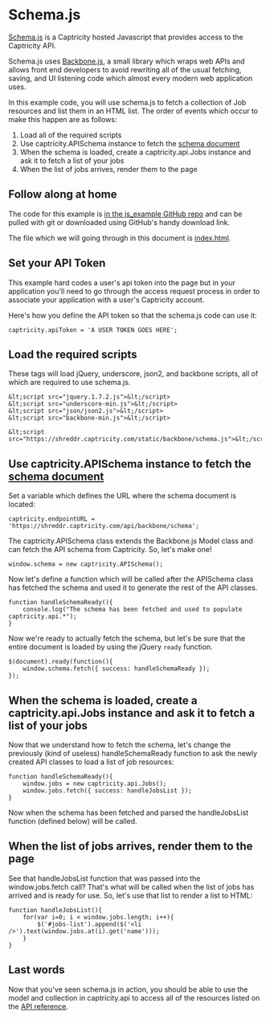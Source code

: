 # Schema.js

[Schema.js](https://shreddr.captricity.com/static/backbone/schema.js) is a Captricity hosted Javascript that provides access to the Captricity API.

Schema.js uses [Backbone.js](http://backbonejs.org/), a small library which wraps web APIs and allows front end developers to avoid rewriting all of the usual fetching, saving, and UI listening code which almost every modern web application uses.

In this example code, you will use schema.js to fetch a collection of Job resources and list them in an HTML list.  The order of events which occur to make this happen are as follows:

1. Load all of the required scripts
1. Use captricity.APISchema instance to fetch the [schema document](https://shreddr.captricity.com/api/backbone/schema)
1. When the schema is loaded, create a captricity.api.Jobs instance and ask it to fetch a list of your jobs
1. When the list of jobs arrives, render them to the page

## Follow along at home

The code for this example is [in the js_example GitHub repo](https://github.com/Captricity/js_example) and can be pulled with git or downloaded using GitHub's handy download link.

The file which we will going through in this document is [index.html](https://github.com/Captricity/js_example/blob/master/index.html).

## Set your API Token

This example hard codes a user's api token into the page but in your application you'll need to go through the access request process in order to associate your application with a user's Captricity account.

Here's how you define the API token so that the schema.js code can use it:

	captricity.apiToken = 'A USER TOKEN GOES HERE';

## Load the required scripts

These tags will load jQuery, underscore, json2, and backbone scripts, all of which are required to use schema.js.

    &lt;script src="jquery.1.7.2.js">&lt;/script>
    &lt;script src="underscore-min.js">&lt;/script>
    &lt;script src="json/json2.js">&lt;/script>
    &lt;script src="backbone-min.js">&lt;/script>

    &lt;script src="https://shreddr.captricity.com/static/backbone/schema.js">&lt;/script>

## Use captricity.APISchema instance to fetch the [schema document](https://shreddr.captricity.com/api/backbone/schema)

Set a variable which defines the URL where the schema document is located:

	captricity.endpointURL = 'https://shreddr.captricity.com/api/backbone/schema';

The captricity.APISchema class extends the Backbone.js Model class and can fetch the API schema from Captricity.  So, let's make one!

    window.schema = new captricity.APISchema();

Now let's define a function which will be called after the APISchema class has fetched the schema and used it to generate the rest of the API classes.

    function handleSchemaReady(){
        console.log("The schema has been fetched and used to populate captricity.api.*");
    }

Now we're ready to actually fetch the schema, but let's be sure that the entire document is loaded by using the jQuery `ready` function.

    $(document).ready(function(){
        window.schema.fetch({ success: handleSchemaReady });
    });

## When the schema is loaded, create a captricity.api.Jobs instance and ask it to fetch a list of your jobs

Now that we understand how to fetch the schema, let's change the previously (kind of useless) handleSchemaReady function to ask the newly created API classes to load a list of job resources:

    function handleSchemaReady(){
        window.jobs = new captricity.api.Jobs();
        window.jobs.fetch({ success: handleJobsList });
    }

Now when the schema has been fetched and parsed the handleJobsList function (defined below) will be called.

## When the list of jobs arrives, render them to the page

See that handleJobsList function that was passed into the window.jobs.fetch call?  That's what will be called when the list of jobs has arrived and is ready for use.  So, let's use that list to render a list to HTML:

    function handleJobsList(){
        for(var i=0; i < window.jobs.length; i++){
            $('#jobs-list').append($('<li />').text(window.jobs.at(i).get('name')));
        }
    }

## Last words

Now that you've seen schema.js in action, you should be able to use the model and collection in captricity.api to access all of the resources listed on the [API reference](https://shreddr.captricity.com/developer/api-reference/).